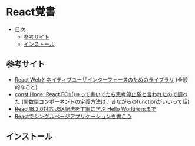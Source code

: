 # React覚書

* 目次
    * [参考サイト](#参考サイト)
    * [インストール](#インストール)


<a id="参考サイト"></a>
## 参考サイト
* [React Webとネイティブユーザインターフェースのためのライブラリ](https://ja.react.dev/) (全般的なこと)
* [const Hoge: React.FC<Props>=()=>って書いてたら思考停止系と言われたので調べた](https://zenn.dev/rgbkids/articles/d7691b6c852b42) (関数型コンポーネントの定義方法は、昔ながらのfunctionがいいって話)
* [React18.2.0対応 JSX記法を丁寧に学ぶ Hello World表示まで](https://qiita.com/rion0726ittoti/items/89e0a4aeec5e189ec481)
* [Reactでシングルページアプリケーションを書こう](https://iij.github.io/bootcamp/frontend/react/)


<a id="インストール"></a>
## インストール



